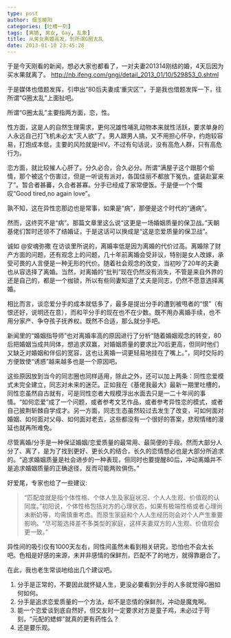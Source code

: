 ```yaml
---
type: post
author: 烟玉暖阳
categories: [吐槽一刻]
tags: [离婚, 男女, Gay, 乱象]
title: 从男女离婚高发，到所谓G圈太乱
date: 2013-01-10 23:45:28
---
```


于是今天刚看的新闻，想必大家也都看了，一对夫妻201314刚结的婚，4天后因为买水果就离了。
http://nb.ifeng.com/gngj/detail_2013_01/10/529853_0.shtml

于是媒体也借题发挥，引申出“80后夫妻成‘重灾区’”，于是我也借题发挥一下，往所谓“G圈太乱”上面扯吧。

<!--more-->

所谓“G圈太乱”主要指两方面，恋，性。

性方面，这是人的自然生理需求，更何况雄性哺乳动物本来就性活跃，要求单身的人永远自己打飞机未必太“灭人欲”了。男人跟男人搞，又不用担心怀孕，约炮较容易，打炮成本低，主要的风险就是HIV。不过有句话说，没有高危人群，只有高危行为。

恋方面，就比较摧人心肝了。分久必合，合久必分。所谓“满屋子这个跟那个偷情，那个被这个伤害过，但是一听说有派对，各国佳丽不都放下冤仇，盛装赴宴来了”。暂合者甚蕃，久合者甚寡。分手已经成了家常便饭。于是便一个个慨叹“Good tired,no again love”。

孰不知，这在异性恋那边也是常事，如果是“病”，那便是这个时代的“通病”。

然而，这终究不是“病”。那篇文章里这么说“这更是一场婚姻质量的保卫战。”天朝基佬们暂时还领不了结婚证，于是这话可以换成是“这是恋爱质量的保卫战”。

诚如 @安魂弥撒 在访谈里所说的，离婚率低是因为离婚的代价过高。离婚除了财产方面的问题，还有观念上的问题，几十年前离婚会受非议，特别是女人改嫁，承受可畏的人言便是一种无形的代价。随着社会观念的改变，当初吵了20年的夫妻也从容选择了离婚。当然，对离婚的“批判”现在仍然没有消失，不管是来自外界的还是自己的，都是一个枷锁，所以有些同妻知道了丈夫是同志，仍然不愿意选择离婚。

相比而言，谈恋爱分手的成本就低多了，最多是提出分手的遭到被甩者的“恨”（有恨还好，说明还在意），而和平分手的现在也不在少数。既不用办离婚手续，也不用分家产、争夺孩子抚养权。既然不合适，那么就分手吧。

新闻里的“婚姻指导师”也对离婚率高的原因进行了分析“随着婚姻观念的转变，80后把婚姻当成共同体，想追求双赢，对婚姻质量的要求比70后更高，但同时他们又缺乏对婚姻和伴侣的宽容，这也让离婚一词更轻易地挂在了嘴上。”，同时交际的方便致使“诱惑”越来越多也是一个原因吧。

这些原因放到当今的同志圈也同样适用，除此之外，还可以加上两条：同性恋爱模式未完全建立，同志对未来的迷茫。正如我在《基佬我最大》最新一期里吐槽的，同性恋虽然自古就有，可是同性恋者大规模浮出水面去只是一二十年间的事情。“如何恋爱”成了一个问题，或者参考文艺作品，或者参考异性恋的模式，或者自己披荆斩棘自学成才。另一方面，同志生态虽然较过去发生了改变，可如何面对婚姻、如何面对父母、如何面对老去，这些都没有一个很好的答案，悲观情绪的漫延也就再所难免。

尽管离婚/分手是一种保证婚姻/恋爱质量的最常用、最简便的手段。然而大部分人分了、离了，是为了找到更好、更长久的结合，长久的恋情想必也是大部分所追求的。“追求婚姻质量是社会进步的一种表现，但同时也要提醒80后，冲动离婚并不是追求婚姻质量的正确途径，反而可能两败俱伤。”

好爱尾，专家也给了一些建议:

> “匹配度就是指个体性格、个体人生及家庭状况、个人人生观、价值观的认同度。”初阳说，个体性格包括对方的心理状态，如果有极端性格或者心理尚未断奶等，均需慎重考虑。而原生家庭和个人人生经历则会对个人产生重要影响。“尽可能选择差不多类型的家庭，这样夫妻双方的人生观、价值观会更一致。”

异性间的吸引仅有1000天左右，同性间虽然未看到相关研究，恐怕也不会太长吧。色相是好感的来源，未并非感情的保鲜剂，匹配不了的地方，就得靠磨合了。

在此，我也老生常谈地给出几个建议吧。

1. 分手是正常的，不要因此就怀疑人生，更没必要看到分手的人多就觉得G圈如何如何。
2. 分手是追求恋爱质量的一个方法，却不是恋情的保鲜剂，冲动是魔鬼啊。
3. 能一个恋爱谈到底自然好，但交友时一定要求对方是童子鸡，未必过于苛刻，“元配的蟋蟀”就真的更有药性么？
4. 还是要乐观。